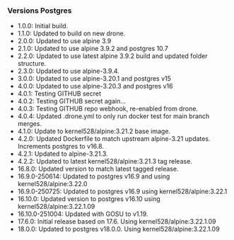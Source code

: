 ### Versions  Postgres
* 1.0.0:  Initial build.
* 1.1.0:  Updated to build on new drone.
* 2.0.0:  Updated to use alpine 3.9
* 2.1.0:  Updated to use alpine 3.9.2 and postgres 10.7
* 2.2.0:  Updated to use latest alpine 3.9.2 build and updated folder structure.
* 2.3.0:  Updated to use alpine-3.9.4.
* 3.0.0:  Updated to use alpine-3.20.1 and postgres v15
* 4.0.0:  Updated to use alpine-3.20.3 and postgres v16
* 4.0.1:  Testing GITHUB secret
* 4.0.2:  Testing GITHUB secret again...
* 4.0.3:  Testing GITHUB repo webhook, re-enabled from drone.
* 4.0.4:  Updated .drone.yml to only run docker test for main branch merges.
* 4.1.0:  Update to kernel528/alpine:3.21.2 base image.
* 4.2.0:  Updated Dockerfile to match upstream alpine-3.21 updates.  Increments postgres to v16.8.
* 4.2.1:  Updated to alpine-3.21.3. 
* 4.2.2:  Updated to latest kernel528/alpine:3.21.3 tag release.
* 16.8.0: Updated version to match latest tagged release. 
* 16.9.0-250614: Updated to postgres v16.9 and using kernel528/alpine:3.22.0
* 16.9.0-250725: Updated to postgres v16.9 using kernel528/alpine:3.22.1
* 16.10.0: Updated version to postgres v16.10 using kernel528/alpine:3.22.1.09
* 16.10.0-251004: Updated with GOSU to v1.19.
* 17.6.0: Initial release based on 17.6.  Using kernel528/alpine:3.22.1.09
* 18.0.0: Updated to postgres v18.0.0.  Using kernel528/alpine:3.22.1.09